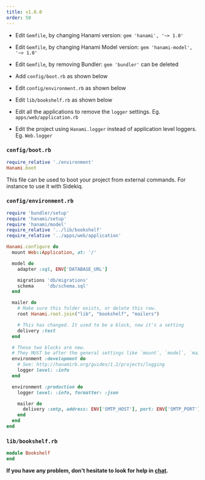 ```yaml
---
title: v1.0.0
order: 50
---
```


* Edit `Gemfile`, by changing Hanami version: `gem 'hanami', '~> 1.0'`

* Edit `Gemfile`, by changing Hanami Model version: `gem 'hanami-model', '~> 1.0'`

* Edit `Gemfile`, by removing Bundler: `gem 'bundler'` can be deleted

* Add `config/boot.rb` as shown below

* Edit `config/environment.rb` as shown below

* Edit `lib/bookshelf.rb` as shown below

* Edit all the applications to remove the `logger` settings. Eg. `apps/web/application.rb`

* Edit the project using `Hanami.logger` instead of application level loggers. Eg. `Web.logger`


### `config/boot.rb`

```ruby
require_relative './environment'
Hanami.boot
```

This file can be used to boot your project from external commands. For instance to use it with Sidekiq.

### `config/environment.rb`

```ruby
require 'bundler/setup'
require 'hanami/setup'
require 'hanami/model'
require_relative '../lib/bookshelf'
require_relative '../apps/web/application'

Hanami.configure do
  mount Web::Application, at: '/'

  model do
    adapter :sql, ENV['DATABASE_URL']

    migrations 'db/migrations'
    schema     'db/schema.sql'
  end

  mailer do
    # Make sure this folder exists, or delete this row.
    root Hanami.root.join("lib", "bookshelf", "mailers")

    # This has changed. It used to be a block, now it's a setting
    delivery :test
  end

  # These two blocks are new.
  # They MUST be after the general settings like `mount`, `model`, `mailer`.
  environment :development do
    # See: http://hanamirb.org/guides/1.2/projects/logging
    logger level: :info
  end

  environment :production do
    logger level: :info, formatter: :json

    mailer do
      delivery :smtp, address: ENV['SMTP_HOST'], port: ENV['SMTP_PORT']
    end
  end
end
```

### `lib/bookshelf.rb`

```ruby
module Bookshelf
end
```

**If you have any problem, don't hesitate to look for help in [chat](http://chat.hanamirb.org).**
